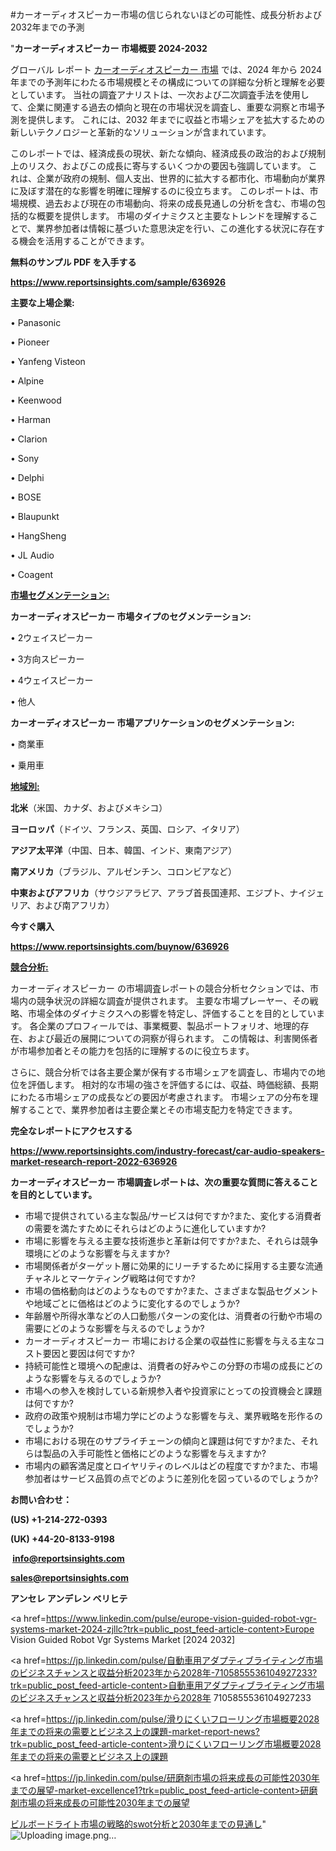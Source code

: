#カーオーディオスピーカー市場の信じられないほどの可能性、成長分析および2032年までの予測

"<strong>カーオーディオスピーカー 市場概要 2024-2032</strong>

グローバル レポート <a href=https://www.reportsinsights.com/sample/636926>カーオーディオスピーカー 市場</a> では、2024 年から 2024 年までの予測年にわたる市場規模とその構成についての詳細な分析と理解を必要としています。 当社の調査アナリストは、一次および二次調査手法を使用して、企業に関連する過去の傾向と現在の市場状況を調査し、重要な洞察と市場予測を提供します。 これには、2032 年までに収益と市場シェアを拡大​​するための新しいテクノロジーと革新的なソリューションが含まれています。

このレポートでは、経済成長の現状、新たな傾向、経済成長の政治的および規制上のリスク、およびこの成長に寄与するいくつかの要因も強調しています。 これは、企業が政府の規制、個人支出、世界的に拡大する都市化、市場動向が業界に及ぼす潜在的な影響を明確に理解するのに役立ちます。 このレポートは、市場規模、過去および現在の市場動向、将来の成長見通しの分析を含む、市場の包括的な概要を提供します。 市場のダイナミクスと主要なトレンドを理解することで、業界参加者は情報に基づいた意思決定を行い、この進化する状況に存在する機会を活用することができます。

<strong><b>無料のサンプル PDF を入手する</b></strong>

<a href=https://www.reportsinsights.com/sample/636926><strong><u>https://www.reportsinsights.com/sample/636926</u></strong></a>

<strong>主要な上場企業:</strong>

• Panasonic

• Pioneer

• Yanfeng Visteon

• Alpine

• Keenwood

• Harman

• Clarion

• Sony

• Delphi

• BOSE

• Blaupunkt

• HangSheng

• JL Audio

• Coagent

<strong><u>市場セグメンテーション</u></strong><strong><u>:</u></strong>

<strong>カーオーディオスピーカー 市場タイプのセグメンテーション:</strong>

• 2ウェイスピーカー

• 3方向スピーカー

• 4ウェイスピーカー

• 他人

<strong>カーオーディオスピーカー 市場アプリケーションのセグメンテーション:</strong>

• 商業車

• 乗用車

<strong><u>地域別</u></strong><strong><u>:</u></strong>

<strong>北米</strong>（米国、カナダ、およびメキシコ）

<strong>ヨーロッパ</strong>（ドイツ、フランス、英国、ロシア、イタリア）

<strong>アジア太平洋</strong>（中国、日本、韓国、インド、東南アジア）

<strong>南アメリカ</strong>（ブラジル、アルゼンチン、コロンビアなど）

<strong>中東およびアフリカ</strong>（サウジアラビア、アラブ首長国連邦、エジプト、ナイジェリア、および南アフリカ）

<strong>今すぐ購入</strong>

<a href=https://www.reportsinsights.com/buynow/636926><strong><u>https://www.reportsinsights.com/buynow/636926</u></strong></a>

<strong><u>競合分析:</u></strong>

カーオーディオスピーカー の市場調査レポートの競合分析セクションでは、市場内の競争状況の詳細な調査が提供されます。 主要な市場プレーヤー、その戦略、市場全体のダイナミクスへの影響を特定し、評価することを目的としています。 各企業のプロフィールでは、事業概要、製品ポートフォリオ、地理的存在、および最近の展開についての洞察が得られます。 この情報は、利害関係者が市場参加者とその能力を包括的に理解するのに役立ちます。

さらに、競合分析では各主要企業が保有する市場シェアを調査し、市場内での地位を評価します。 相対的な市場の強さを評価するには、収益、時価総額、長期にわたる市場シェアの成長などの要因が考慮されます。 市場シェアの分布を理解することで、業界参加者は主要企業とその市場支配力を特定できます。

<strong>完全なレポートにアクセスする</strong>

<a href=https://www.reportsinsights.com/industry-forecast/car-audio-speakers-market-research-report-2022-636926><strong><u><b>https://www.reportsinsights.com/industry-forecast/car-audio-speakers-market-research-report-2022-636926</b></u></strong></a>

<strong><b>カーオーディオスピーカー 市場調査レポートは、次の重要な質問に答えることを目的としています。</b></strong>
<ul>
  <li>市場で提供されている主な製品/サービスは何ですか?また、変化する消費者の需要を満たすためにそれらはどのように進化していますか?</li>
  <li>市場に影響を与える主要な技術進歩と革新は何ですか?また、それらは競争環境にどのような影響を与えますか?</li>
  <li>市場関係者がターゲット層に効果的にリーチするために採用する主要な流通チャネルとマーケティング戦略は何ですか?</li>
  <li>市場の価格動向はどのようなものですか?また、さまざまな製品セグメントや地域ごとに価格はどのように変化するのでしょうか?</li>
  <li>年齢層や所得水準などの人口動態パターンの変化は、消費者の行動や市場の需要にどのような影響を与えるのでしょうか?</li>
  <li>カーオーディオスピーカー 市場における企業の収益性に影響を与える主なコスト要因と要因は何ですか?</li>
  <li>持続可能性と環境への配慮は、消費者の好みやこの分野の市場の成長にどのような影響を与えるのでしょうか?</li>
  <li>市場への参入を検討している新規参入者や投資家にとっての投資機会と課題は何ですか?</li>
  <li>政府の政策や規制は市場力学にどのような影響を与え、業界戦略を形作るのでしょうか?</li>
  <li>市場における現在のサプライチェーンの傾向と課題は何ですか?また、それらは製品の入手可能性と価格にどのような影響を与えますか?</li>
  <li>市場内の顧客満足度とロイヤリティのレベルはどの程度ですか?また、市場参加者はサービス品質の点でどのように差別化を図っているのでしょうか?</li>
</ul>
<strong>お問い合わせ：</strong>

<strong>(US) +1-214-272-0393</strong>

<strong>(UK) +44-20-8133-9198</strong>

<strong> </strong><a href=info@reportsinsights.com><strong><u>info@reportsinsights.com</u></strong></a>

<a href=sales@reportsinsights.com><strong><u>sales@reportsinsights.com</u></strong></a>

<strong>アンセレ アンデレン ベリヒテ</strong>

<a href=https://www.linkedin.com/pulse/europe-vision-guided-robot-vgr-systems-market-2024-zjllc?trk=public_post_feed-article-content>Europe Vision Guided Robot Vgr Systems Market [2024 2032]</a>

<a href=https://jp.linkedin.com/pulse/自動車用アダプティブライティング市場のビジネスチャンスと収益分析2023年から2028年-7105855536104927233?trk=public_post_feed-article-content>自動車用アダプティブライティング市場のビジネスチャンスと収益分析2023年から2028年 7105855536104927233</a>

<a href=https://jp.linkedin.com/pulse/滑りにくいフローリング市場概要2028年までの将来の需要とビジネス上の課題-market-report-news?trk=public_post_feed-article-content>滑りにくいフローリング市場概要2028年までの将来の需要とビジネス上の課題</a>

<a href=https://jp.linkedin.com/pulse/研磨剤市場の将来成長の可能性2030年までの展望-market-excellence1?trk=public_post_feed-article-content>研磨剤市場の将来成長の可能性2030年までの展望</a>

<a href=https://www.linkedin.com/pulse/ビルボードライト市場の戦略的swot分析と2030年までの見通し-infopulse-daily-360-x68df/>ビルボードライト市場の戦略的swot分析と2030年までの見通し</a>"
![Uploading image.png…]()
